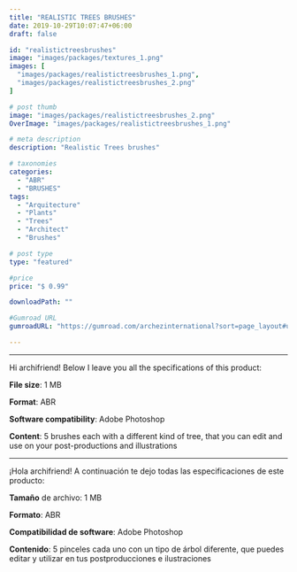 ```yaml
---
title: "REALISTIC TREES BRUSHES"
date: 2019-10-29T10:07:47+06:00
draft: false

id: "realistictreesbrushes"
image: "images/packages/textures_1.png"
images: [
  "images/packages/realistictreesbrushes_1.png",
  "images/packages/realistictreesbrushes_2.png"
]

# post thumb
image: "images/packages/realistictreesbrushes_2.png"
OverImage: "images/packages/realistictreesbrushes_1.png"

# meta description
description: "Realistic Trees brushes"

# taxonomies
categories:
  - "ABR"
  - "BRUSHES"
tags:
  - "Arquitecture"
  - "Plants"
  - "Trees"
  - "Architect"
  - "Brushes"

# post type
type: "featured"

#price
price: "$ 0.99"

downloadPath: ""

#Gumroad URL
gumroadURL: "https://gumroad.com/archezinternational?sort=page_layout#uJaRQ"

---
```


___

Hi archifriend! Below I leave you all the specifications of this product:

**File size**: 1 MB

**Format**: ABR

**Software compatibility**: Adobe Photoshop

**Content**: 5 brushes each with a different kind of tree, that you can edit and use on your post-productions and illustrations

_____

¡Hola archifriend! A continuación te dejo todas las especificaciones de este producto:

**Tamaño** de archivo: 1 MB

**Formato**: ABR

**Compatibilidad de software**: Adobe Photoshop

**Contenido**: 5 pinceles cada uno con un tipo de árbol diferente, que puedes editar y utilizar en tus postproducciones e ilustraciones
